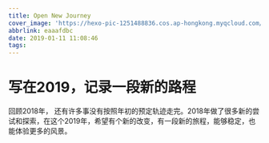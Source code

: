 ```yaml
---
title: Open New Journey
cover_image: 'https://hexo-pic-1251488836.cos.ap-hongkong.myqcloud.com/pic/cmxZ8VK.png'
abbrlink: eaaafdbc
date: 2019-01-11 11:08:46
tags:
---
```


# 写在2019，记录一段新的路程
回顾2018年， 还有许多事没有按照年初的预定轨迹走完。2018年做了很多新的尝试和探索，在这个2019年，希望有个新的改变，有一段新的旅程，能够稳定，也能体验更多的风景。


